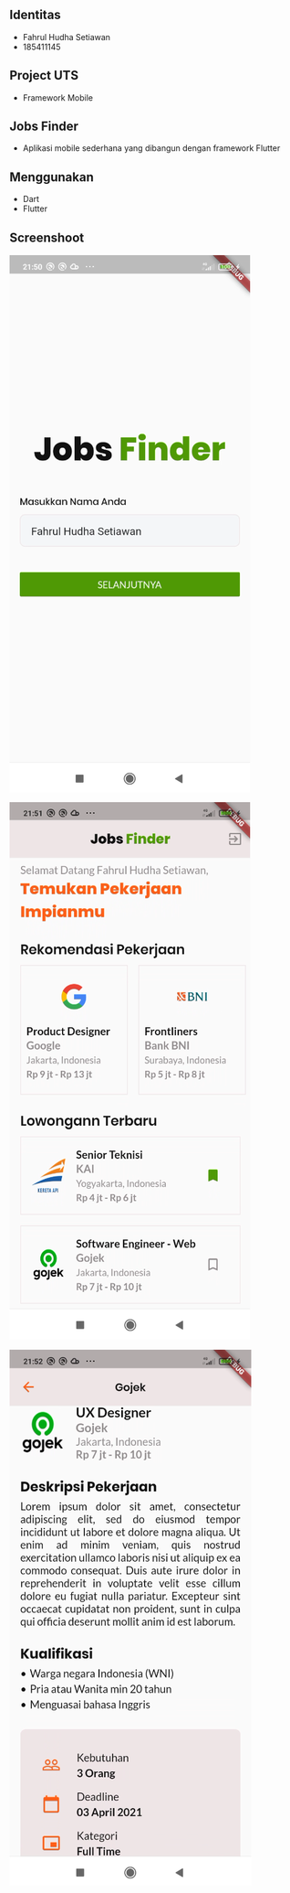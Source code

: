 ## Identitas
* Fahrul Hudha Setiawan 
* 185411145

## Project UTS
* Framework Mobile

## Jobs Finder
* Aplikasi mobile sederhana yang dibangun dengan framework Flutter 

## Menggunakan 
* Dart
* Flutter

## Screenshoot
![Login Page](./screenshots/loginpage.png)

![Home Page](./screenshots/homepage.png)

![Details](./screenshots/details.png)